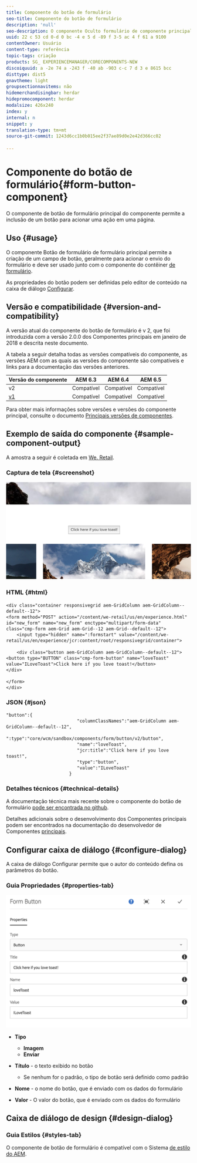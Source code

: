 ```yaml
---
title: Componente do botão de formulário
seo-title: Componente do botão de formulário
description: 'null'
seo-description: O componente Oculto formulário de componente principal permite a inclusão de um campo oculto em um formulário.
uuid: 22 c 53 cd 0-d 0 bc -4 e 5 d -89 f 3-5 ac 4 f 61 a 9100
contentOwner: Usuário
content-type: referência
topic-tags: criação
products: SG_ EXPERIENCEMANAGER/CORECOMPONENTS-NEW
discoiquuid: a -2e 74 a -243 f -40 ab -903 c-c 7 d 3 e 8615 bcc
disttype: dist5
gnavtheme: light
groupsectionnavitems: não
hidemerchandisingbar: herdar
hidepromocomponent: herdar
modalsize: 426x240
index: y
internal: n
snippet: y
translation-type: tm+mt
source-git-commit: 1243d6cc1b0b015ee2f37ae89d0e2e42d366cc02

---
```



# Componente do botão de formulário{#form-button-component}

O componente de botão de formulário principal do componente permite a inclusão de um botão para acionar uma ação em uma página.

## Uso {#usage}

O componente Botão de formulário de formulário principal permite a criação de um campo de botão, geralmente para acionar o envio do formulário e deve ser usado junto com o componente do contêiner [de formulário](form-container.md).

As propriedades do botão podem ser definidas pelo editor de conteúdo na caixa de diálogo [Configurar](form-button.md).

## Versão e compatibilidade {#version-and-compatibility}

A versão atual do componente do botão de formulário é v 2, que foi introduzida com a versão 2.0.0 dos Componentes principais em janeiro de 2018 e descrita neste documento.

A tabela a seguir detalha todas as versões compatíveis do componente, as versões AEM com as quais as versões do componente são compatíveis e links para a documentação das versões anteriores.

| Versão do componente | AEM 6.3 | AEM 6.4 | AEM 6.5 |
|--- |--- |--- |--- |
| v2 | Compatível | Compatível | Compatível |
| [v1](form-button-v1.md) | Compatível | Compatível | Compatível |

Para obter mais informações sobre versões e versões do componente principal, consulte o documento [Principais versões de componentes](versions.md).

## Exemplo de saída do componente {#sample-component-output}

A amostra a seguir é coletada em [We. Retail](https://helpx.adobe.com/experience-manager/6-5/sites/developing/using/we-retail.html).

### Captura de tela {#screenshot}

![](assets/screen_shot_2018-01-12at120021.png)

### HTML {#html}

```
<div class="container responsivegrid aem-GridColumn aem-GridColumn--default--12">
<form method="POST" action="/content/we-retail/us/en/experience.html" id="new_form" name="new_form" enctype="multipart/form-data" class="cmp-form aem-Grid aem-Grid--12 aem-Grid--default--12">
    <input type="hidden" name=":formstart" value="/content/we-retail/us/en/experience/jcr:content/root/responsivegrid/container">
    
    <div class="button aem-GridColumn aem-GridColumn--default--12">
<button type="BUTTON" class="cmp-form-button" name="loveToast" value="ILoveToast">Click here if you love toast!</button>
</div>

</form>
</div>
```

### JSON {#json}

```
"button":{  
                           "columnClassNames":"aem-GridColumn aem-GridColumn--default--12",
                           ":type":"core/wcm/sandbox/components/form/button/v2/button",
                           "name":"loveToast",
                           "jcr:title":"Click here if you love toast!",
                           "type":"button",
                           "value":"ILoveToast"
                        }
```

### Detalhes técnicos {#technical-details}

A documentação técnica mais recente sobre o componente do botão de formulário [pode ser encontrada no github](https://github.com/adobe/aem-core-wcm-components/blob/master/content/src/content/jcr_root/apps/core/wcm/components/form/button/v2/button).

Detalhes adicionais sobre o desenvolvimento dos Componentes principais podem ser encontrados na documentação do desenvolvedor de Componentes [principais](developing.md).

## Configurar caixa de diálogo {#configure-dialog}

A caixa de diálogo Configurar permite que o autor do conteúdo defina os parâmetros do botão.

### Guia Propriedades {#properties-tab}

![](assets/screen_shot_2018-01-12at120433.png)

* **Tipo**

   * **Imagem**
   * **Enviar**

* **Título** - o texto exibido no botão

   * Se nenhum for o padrão, o tipo de botão será definido como padrão

* **Nome** - o nome do botão, que é enviado com os dados do formulário
* **Valor** - O valor do botão, que é enviado com os dados do formulário

## Caixa de diálogo de design {#design-dialog}

### Guia Estilos {#styles-tab}

O componente de botão de formulário é compatível com o Sistema [de estilo do AEM](authoring.md#component-styling).